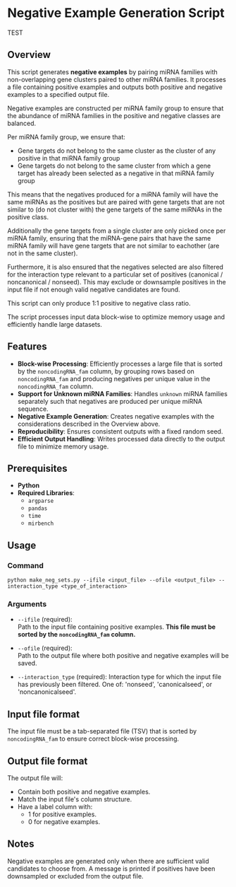 # Negative Example Generation Script
TEST
## Overview

This script generates **negative examples** by pairing miRNA families with non-overlapping gene clusters paired to other miRNA families. It processes a file containing positive examples and outputs both positive and negative examples to a specified output file.

Negative examples are constructed per miRNA family group to ensure that the abundance of miRNA families in the positive and negative classes are balanced. 

Per miRNA family group, we ensure that:
- Gene targets do not belong to the same cluster as the cluster of any positive in that miRNA family group
- Gene targets do not belong to the same cluster from which a gene target has already been selected as a negative in that miRNA family group

This means that the negatives produced for a miRNA family will have the same miRNAs as the positives but are paired with gene targets that are not similar to (do not cluster with) the gene targets of the same miRNAs in the positive class. 

Additionally the gene targets from a single cluster are only picked once per miRNA family, ensuring that the miRNA-gene pairs that have the same miRNA family will have gene targets that are not similar to eachother (are not in the same cluster).

Furthermore, it is also ensured that the negatives selected are also filtered for the interaction type relevant to a particular set of positives (canonical / noncanonical / nonseed). This may exclude or downsample positives in the input file if not enough valid negative candidates are found.

This script can only produce 1:1 positive to negative class ratio. 

The script processes input data block-wise to optimize memory usage and efficiently handle large datasets.

## Features

- **Block-wise Processing**: Efficiently processes a large file that is sorted by the `noncodingRNA_fam` column, by grouping rows based on `noncodingRNA_fam` and producing negatives per unique value in the `noncodingRNA_fam` column.
- **Support for Unknown miRNA Families**: Handles `unknown` miRNA families separately such that negatives are produced per unique miRNA sequence.
- **Negative Example Generation**: Creates negative examples with the considerations described in the Overview above. 
- **Reproducibility**: Ensures consistent outputs with a fixed random seed.
- **Efficient Output Handling**: Writes processed data directly to the output file to minimize memory usage.

## Prerequisites

- **Python**
- **Required Libraries**:
  - `argparse`
  - `pandas`
  - `time`
  - `mirbench `

## Usage

### Command

```
python make_neg_sets.py --ifile <input_file> --ofile <output_file> --interaction_type <type_of_interaction>
```

### Arguments

- `--ifile` (required):  
  Path to the input file containing positive examples. **This file must be sorted by the `noncodingRNA_fam` column.**

- `--ofile` (required):  
  Path to the output file where both positive and negative examples will be saved.

- `--interaction_type` (required): 
  Interaction type for which the input file has previously been filtered. One of: 'nonseed', 'canonicalseed', or 'noncanonicalseed'.

## Input file format

The input file must be a tab-separated file (TSV) that is sorted by `noncodingRNA_fam` to ensure correct block-wise processing.

## Output file format

The output file will:

- Contain both positive and negative examples.
- Match the input file's column structure.
- Have a label column with:
    - 1 for positive examples.
    - 0 for negative examples.

## Notes

Negative examples are generated only when there are sufficient valid candidates to choose from. A message is printed if positives have been downsampled or excluded from the output file. 
